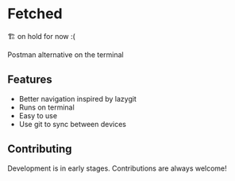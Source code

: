 # Fetched

🏗️ on hold for now :(

Postman alternative on the terminal


## Features

- Better navigation inspired by lazygit
- Runs on terminal
- Easy to use
- Use git to sync between devices


## Contributing

Development is in early stages. Contributions are always welcome!


